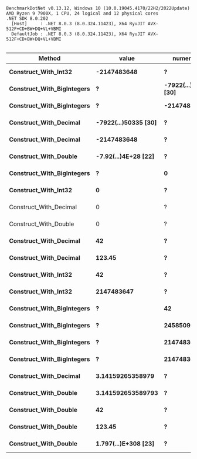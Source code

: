 ```

BenchmarkDotNet v0.13.12, Windows 10 (10.0.19045.4170/22H2/2022Update)
AMD Ryzen 9 7900X, 1 CPU, 24 logical and 12 physical cores
.NET SDK 8.0.202
  [Host]     : .NET 8.0.3 (8.0.324.11423), X64 RyuJIT AVX-512F+CD+BW+DQ+VL+VBMI
  DefaultJob : .NET 8.0.3 (8.0.324.11423), X64 RyuJIT AVX-512F+CD+BW+DQ+VL+VBMI


```
| Method                     | value                | numerator            | denominator         | Mean       | Error     | StdDev    | Median     | Gen0   | Allocated |
|--------------------------- |--------------------- |--------------------- |-------------------- |-----------:|----------:|----------:|-----------:|-------:|----------:|
| **Construct_With_Int32**       | **-2147483648**          | **?**                    | **?**                   |   **9.286 ns** | **0.1489 ns** | **0.1393 ns** |   **9.379 ns** |      **-** |         **-** |
| **Construct_With_BigIntegers** | **?**                    | **-7922(...)50335 [30]** | **2147483647**          |  **12.058 ns** | **0.2283 ns** | **0.2135 ns** |  **11.884 ns** |      **-** |         **-** |
| **Construct_With_BigIntegers** | **?**                    | **-2147483648**          | **1**                   |   **8.159 ns** | **0.1670 ns** | **0.1563 ns** |   **8.266 ns** |      **-** |         **-** |
| **Construct_With_Decimal**     | **-7922(...)50335 [30]** | **?**                    | **?**                   |  **51.753 ns** | **0.8010 ns** | **0.7493 ns** |  **51.547 ns** | **0.0148** |     **248 B** |
| **Construct_With_Decimal**     | **-2147483648**          | **?**                    | **?**                   |  **47.465 ns** | **0.2957 ns** | **0.2308 ns** |  **47.370 ns** | **0.0143** |     **240 B** |
| **Construct_With_Double**      | **-7.92(...)4E+28 [22]** | **?**                    | **?**                   | **110.987 ns** | **0.2360 ns** | **0.1842 ns** | **110.925 ns** | **0.0105** |     **176 B** |
| **Construct_With_BigIntegers** | **?**                    | **0**                    | **1**                   |   **6.038 ns** | **0.1188 ns** | **0.1111 ns** |   **6.110 ns** |      **-** |         **-** |
| **Construct_With_Int32**       | **0**                    | **?**                    | **?**                   |   **9.226 ns** | **0.0961 ns** | **0.0899 ns** |   **9.281 ns** |      **-** |         **-** |
| Construct_With_Decimal     | 0                    | ?                    | ?                   |   7.192 ns | 0.1432 ns | 0.1340 ns |   7.275 ns |      - |         - |
| Construct_With_Double      | 0                    | ?                    | ?                   |   7.857 ns | 0.1555 ns | 0.1378 ns |   7.939 ns |      - |         - |
| **Construct_With_Decimal**     | **42**                   | **?**                    | **?**                   |  **45.659 ns** | **0.7821 ns** | **0.7316 ns** |  **46.021 ns** | **0.0124** |     **208 B** |
| **Construct_With_Decimal**     | **123.45**               | **?**                    | **?**                   |  **93.502 ns** | **1.4965 ns** | **1.3998 ns** |  **92.707 ns** | **0.0124** |     **208 B** |
| **Construct_With_Int32**       | **42**                   | **?**                    | **?**                   |   **9.187 ns** | **0.1093 ns** | **0.1023 ns** |   **9.239 ns** |      **-** |         **-** |
| **Construct_With_Int32**       | **2147483647**           | **?**                    | **?**                   |   **9.264 ns** | **0.1097 ns** | **0.1027 ns** |   **9.312 ns** |      **-** |         **-** |
| **Construct_With_BigIntegers** | **?**                    | **42**                   | **1**                   |   **7.266 ns** | **0.1454 ns** | **0.1360 ns** |   **7.357 ns** |      **-** |         **-** |
| **Construct_With_BigIntegers** | **?**                    | **245850922**            | **78256779**            |  **19.286 ns** | **0.2817 ns** | **0.2635 ns** |  **19.121 ns** |      **-** |         **-** |
| **Construct_With_BigIntegers** | **?**                    | **2147483647**           | **2147483647**          |  **17.370 ns** | **0.2908 ns** | **0.2720 ns** |  **17.267 ns** |      **-** |         **-** |
| **Construct_With_BigIntegers** | **?**                    | **2147483647**           | **1797(...)8368 [309]** |  **64.041 ns** | **1.2404 ns** | **1.1602 ns** |  **64.941 ns** |      **-** |         **-** |
| **Construct_With_Decimal**     | **3.14159265358979**     | **?**                    | **?**                   | **182.415 ns** | **2.8817 ns** | **2.6955 ns** | **184.126 ns** | **0.0162** |     **272 B** |
| **Construct_With_Double**      | **3.141592653589793**    | **?**                    | **?**                   | **216.313 ns** | **3.0140 ns** | **2.8193 ns** | **217.973 ns** | **0.0153** |     **256 B** |
| **Construct_With_Double**      | **42**                   | **?**                    | **?**                   | **103.924 ns** | **1.8532 ns** | **1.7334 ns** | **105.195 ns** | **0.0057** |      **96 B** |
| **Construct_With_Double**      | **123.45**               | **?**                    | **?**                   | **119.669 ns** | **2.0113 ns** | **1.8814 ns** | **118.664 ns** | **0.0114** |     **192 B** |
| **Construct_With_Double**      | **1.797(...)E+308 [23]** | **?**                    | **?**                   | **345.602 ns** | **6.0774 ns** | **5.6848 ns** | **342.177 ns** | **0.0353** |     **592 B** |
